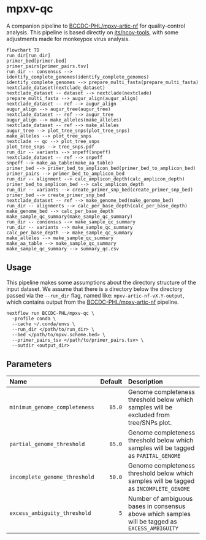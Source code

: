 # mpxv-qc

A companion pipeline to [BCCDC-PHL/mpxv-artic-nf](https://github.com/BCCDC-PHL/mpxv-artic-nf) for quality-control analysis.
This pipeline is based directly on [jts/ncov-tools](https://github.com/jts/ncov-tools), with some adjustments made for monkeypox virus analysis.

```mermaid
flowchart TD
run_dir[run_dir]
primer_bed[primer.bed]
primer_pairs[primer_pairs.tsv]
run_dir -- consensus --> identify_complete_genomes(identify_complete_genomes)
identify_complete_genomes --> prepare_multi_fasta(prepare_multi_fasta)
nextclade_dataset(nextclade_dataset)
nextclade_dataset -- dataset --> nextclade(nextclade)
prepare_multi_fasta --> augur_align(augur_align)
nextclade_dataset -- ref --> augur_align
augur_align --> augur_tree(augur_tree)
nextclade_dataset -- ref --> augur_tree
augur_align --> make_alleles(make_alleles)
nextclade_dataset -- ref --> make_alleles
augur_tree --> plot_tree_snps(plot_tree_snps)
make_alleles --> plot_tree_snps
nextclade -- qc --> plot_tree_snps
plot_tree_snps --> tree_snps.pdf
run_dir -- variants --> snpeff(snpeff)
nextclade_dataset -- ref --> snpeff
snpeff --> make_aa_table(make_aa_table)
primer_bed --> primer_bed_to_amplicon_bed(primer_bed_to_amplicon_bed)
primer_pairs --> primer_bed_to_amplicon_bed
run_dir -- alignment --> calc_amplicon_depth(calc_amplicon_depth)
primer_bed_to_amplicon_bed --> calc_amplicon_depth
run_dir -- variants --> create_primer_snp_bed(create_primer_snp_bed)
primer_bed --> create_primer_snp_bed
nextclade_dataset -- ref --> make_genome_bed(make_genome_bed)
run_dir -- alignments --> calc_per_base_depth(calc_per_base_depth)
make_genome_bed --> calc_per_base_depth
make_sample_qc_summary(make_sample_qc_summary)
run_dir -- consensus --> make_sample_qc_summary
run_dir -- variants --> make_sample_qc_summary
calc_per_base_depth --> make_sample_qc_summary
make_alleles --> make_sample_qc_summary
make_aa_table --> make_sample_qc_summary
make_sample_qc_summary --> summary_qc.csv
```

## Usage
This pipeline makes some assumptions about the directory structure of the input dataset. We assume that there is a directory below the directory passed via the `--run_dir` flag, named like: `mpxv-artic-nf-vX.Y-output`, which contains output from the [BCCDC-PHL/mpxv-artic-nf](https://github.com/BCCDC-PHL/mpxv-artic-nf) pipeline.

```
nextflow run BCCDC-PHL/mpxv-qc \
  -profile conda \
  --cache ~/.conda/envs \
  --run_dir </path/to/run_dir> \
  --bed </path/to/mpxv.scheme.bed> \
  --primer_pairs_tsv </path/to/primer_pairs.tsv> \
  --outdir <output_dir>
```

## Parameters

| Name                          | Default | Description                                                                                      |
|:------------------------------|--------:|:-------------------------------------------------------------------------------------------------|
| `minimum_genome_completeness` | `85.0`  | Genome completeness threshold below which samples will be excluded from tree/SNPs plot.          |
| `partial_genome_threshold`    | `85.0`  | Genome completeness threshold below which samples will be tagged as `PARITAL_GENOME`             |
| `incomplete_genome_threshold` | `50.0`  | Genome completeness threshold below which samples will be tagged as `INCOMPLETE_GENOME`          |
| `excess_ambiguity_threshold`  | `5`     | Number of ambiguous bases in consensus above which samples will be tagged as `EXCESS_AMBIGUITY`  |

